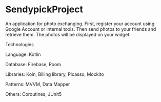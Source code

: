 # SendypickProject
An application for photo exchanging. First, register your account using Google Account or internal tools. Then send photos to your friends and retrieve them. The photos will be displayed on your widget.


Technologies

Language: Kotlin

Database: Firebase, Room

Libraries: Koin, Billing library, Picasso, Mockito

Patterns: MVVM, Data Mapper

Others: Coroutines, JUnit5
